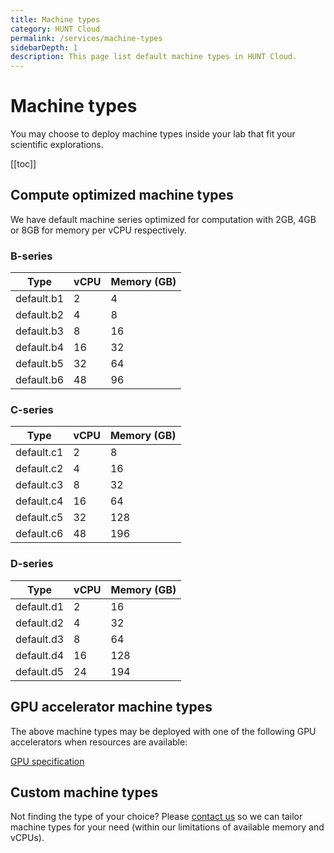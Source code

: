 ```yaml
---
title: Machine types
category: HUNT Cloud
permalink: /services/machine-types
sidebarDepth: 1
description: This page list default machine types in HUNT Cloud.
---
```


# Machine types

You may choose to deploy machine types inside your lab that fit your scientific explorations. 

[[toc]]

## Compute optimized machine types

We have default machine series optimized for computation with 2GB, 4GB or 8GB for memory per vCPU respectively.

### B-series

| **Type** | **vCPU** | **Memory (GB)** |
| - | - | - |
| default.b1 | 2 | 4 |
| default.b2 | 4 | 8 |
| default.b3 | 8 | 16 |
| default.b4 | 16 | 32 |
| default.b5 | 32 | 64 |
| default.b6 | 48 | 96 |

### C-series

| **Type** | **vCPU** | **Memory (GB)** |
| - | - | - |
| default.c1 | 2 | 8 |
| default.c2 | 4 | 16 |
| default.c3 | 8 | 32 |
| default.c4 | 16 | 64 |
| default.c5 | 32 | 128 |
| default.c6 | 48 | 196 |

### D-series

| **Type** | **vCPU** | **Memory (GB)** |
| - | - | - |
| default.d1 | 2 | 16 |
| default.d2 | 4 | 32 |
| default.d3 | 8 | 64 |
| default.d4 | 16 | 128 |
| default.d5 | 24 | 194 |

## GPU accelerator machine types

The above machine types may be deployed with one of the following GPU accelerators when resources are available:

[GPU specification](/working-in-your-lab/technical-tools/gpu/#gpu-specification)

## Custom machine types

Not finding the type of your choice? Please [contact us](/contact) so we can tailor machine types for your need (within our limitations of available memory and vCPUs).

